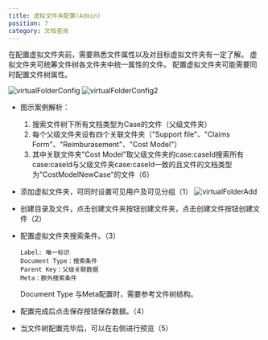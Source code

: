 ```yaml
---
title: 虚拟文件夹配置(Admin)
position: 7
category: 文档查询
---
```

 在配置虚拟文件夹前，需要熟悉文件属性以及对目标虚拟文件夹有一定了解。
 虚拟文件夹可统筹文件树各文件夹中统一属性的文件。
配置虚拟文件夹可能需要同时配置文件树属性。
  
![virtualFolderConfig](/virtualFolderConfig.png)
![virtualFolderConfig2](/virtualFolderConfig2.png)
- 图示案例解析：
  1. 搜索文件树下所有文档类型为Case的文件（父级文件夹）
  2. 每个父级文件夹设有四个关联文件夹（"Support file"、"Claims Form"、"Reimburasement"、"Cost Model"）
  3. 其中关联文件夹"Cost Model"取父级文件夹的case:caseId搜索所有case:caseId与父级文件夹case:caseId一致的且文件的文档类型为"CostModelNewCase"的文件（6）

- 添加虚拟文件夹，可同时设置可见用户及可见分组（1）
  ![virtualFolderAdd](/virtualFolderAdd.png)
- 创建目录及文件，点击创建文件夹按钮创建文件夹，点击创建文件按钮创建文件（2）
- 配置虚拟文件夹搜索条件。（3）
    ```
    Label: 唯一标识
    Document Type：搜索条件
    Parent Key：父级关联数据
    Meta：额外搜索条件
    ```
    Document Type 与Meta配置时，需要参考文件树结构。
- 配置完成后点击保存按钮保存数据。（4）
- 当文件树配置完毕后，可以在右侧进行预览（5）

